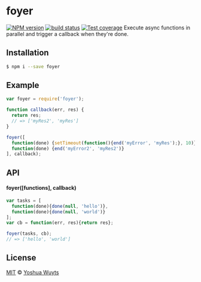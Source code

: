 # foyer
[![NPM version][npm-image]][npm-url] [![build status][travis-image]][travis-url] [![Test coverage][coveralls-image]][coveralls-url]
Execute async functions in parallel and trigger a callback when they're done.

## Installation
```bash
$ npm i --save foyer
```

## Example
```js
var foyer = require('foyer');

function callback(err, res) {
  return res;
  // => ['myRes2', 'myRes']
}

foyer([
  function(done) {setTimeout(function(){end('myError', 'myRes');}, 10)}, 
  function(done) {end('myError2', 'myRes2')}
], callback);
```

## API
#### foyer([functions], callback)
```js
var tasks = [
  function(done){done(null, 'hello')}, 
  function(done){done(null, 'world')}
];
var cb = function(err, res){return res};

foyer(tasks, cb);
// => ['hello', 'world']
```

## License
[MIT](https://tldrlegal.com/license/mit-license) © [Yoshua Wuyts](yoshuawuyts.com)

[npm-image]: https://img.shields.io/npm/v/foyer.svg?style=flat
[npm-url]: https://npmjs.org/package/foyer
[travis-image]: https://img.shields.io/travis/yoshuawuyts/foyer.svg?style=flat
[travis-url]: https://travis-ci.org/yoshuawuyts/foyer
[coveralls-image]: https://img.shields.io/coveralls/yoshuawuyts/foyersvg?style=flat
[coveralls-url]: https://coveralls.io/r/yoshuawuyts/foyer?branch=master